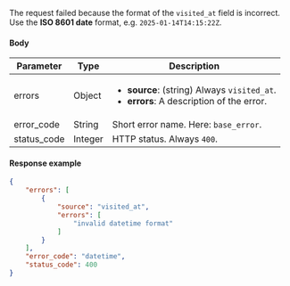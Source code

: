 <!--- InvalidDateFormat --->

The request failed because the format of the `visited_at` field is incorrect. Use the **ISO 8601 date** format, e.g. `2025-01-14T14:15:22Z`.

#### Body

| Parameter   | Type    | Description                                                  |
| ----------- | ------- | ------------------------------------------------------------ |
| errors      | Object  | <ul><li> **source**: (string) Always `visited_at`.</li><li> **errors**: A description of the error. </li></ul> |
| error_code  | String  | Short error name. Here: `base_error`.                        |
| status_code | Integer | HTTP status. Always `400`.                                   |

#### Response example

```json
{
    "errors": [
        {
            "source": "visited_at",
            "errors": [
                "invalid datetime format"
            ]
        }
    ],
    "error_code": "datetime",
    "status_code": 400
}
```

 
